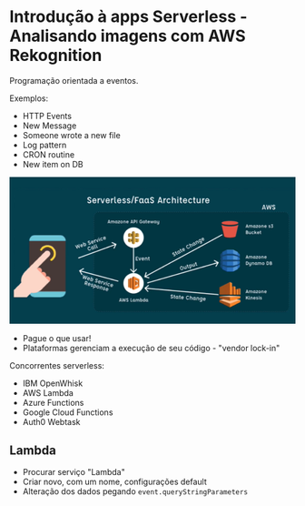 # Introdução à apps Serverless - Analisando imagens com AWS Rekognition

Programação orientada a eventos.

Exemplos:
- HTTP Events
- New Message
- Someone wrote a new file
- Log pattern
- CRON routine
- New item on DB

![](img/serverless-faas-architecture.png)

- Pague o que usar!
- Plataformas gerenciam a execução de seu código - "vendor lock-in"

Concorrentes serverless:
- IBM OpenWhisk
- AWS Lambda
- Azure Functions
- Google Cloud Functions
- Auth0 Webtask

## Lambda

- Procurar serviço "Lambda"
- Criar novo, com um nome, configurações default
- Alteração dos dados pegando `event.queryStringParameters`